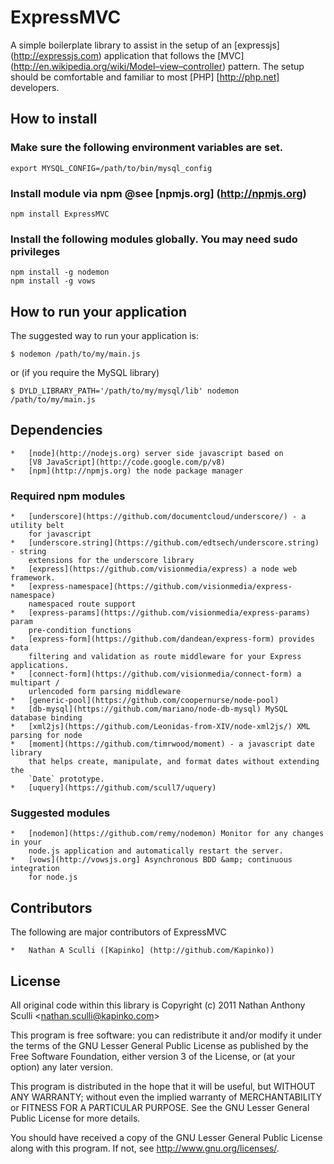 

ExpressMVC
==========

A simple boilerplate library to assist in the setup of an 
[expressjs] (http://expressjs.com) application that follows the [MVC]
(http://en.wikipedia.org/wiki/Model–view–controller) pattern.  The setup should
be comfortable and familiar to most [PHP] [http://php.net] developers.

How to install
--------------

### Make sure the following environment variables are set.

    export MYSQL_CONFIG=/path/to/bin/mysql_config

### Install module via npm @see [npmjs.org] (http://npmjs.org)

    npm install ExpressMVC

### Install the following modules globally. You may need sudo privileges

    npm install -g nodemon
    npm install -g vows

How to run your application
---------------------------

The suggested way to run your application is:

    $ nodemon /path/to/my/main.js

or (if you require the MySQL library)

    $ DYLD_LIBRARY_PATH='/path/to/my/mysql/lib' nodemon /path/to/my/main.js

Dependencies
------------


    *   [node](http://nodejs.org) server side javascript based on 
        [V8 JavaScript](http://code.google.com/p/v8)
    *   [npm](http://npmjs.org) the node package manager

### Required npm modules

    *   [underscore](https://github.com/documentcloud/underscore/) - a utility belt
        for javascript
    *   [underscore.string](https://github.com/edtsech/underscore.string)  - string
        extensions for the underscore library
    *   [express](https://github.com/visionmedia/express) a node web framework.
    *   [express-namespace](https://github.com/visionmedia/express-namespace) 
        namespaced route support
    *   [express-params](https://github.com/visionmedia/express-params) param 
        pre-condition functions
    *   [express-form](https://github.com/dandean/express-form) provides data
        filtering and validation as route middleware for your Express applications.
    *   [connect-form](https://github.com/visionmedia/connect-form) a multipart /
        urlencoded form parsing middleware
    *   [generic-pool](https://github.com/coopernurse/node-pool)
    *   [db-mysql](https://github.com/mariano/node-db-mysql) MySQL database binding
    *   [xml2js](https://github.com/Leonidas-from-XIV/node-xml2js/) XML parsing for node
    *   [moment](https://github.com/timrwood/moment) - a javascript date library 
        that helps create, manipulate, and format dates without extending the 
        `Date` prototype.
    *   [uquery](https://github.com/scull7/uquery)

### Suggested modules

    *   [nodemon](https://github.com/remy/nodemon) Monitor for any changes in your
        node.js application and automatically restart the server.
    *   [vows](http://vowsjs.org] Asynchronous BDD &amp; continuous integration 
        for node.js



Contributors
------------

The following are major contributors of ExpressMVC

    *   Nathan A Sculli ([Kapinko] (http://github.com/Kapinko))


License
-------

All original code within this library is
Copyright (c) 2011 Nathan Anthony Sculli &lt;nathan.sculli@kapinko.com&gt;

This program is free software: you can redistribute it and/or modify
it under the terms of the GNU Lesser General Public License as published by
the Free Software Foundation, either version 3 of the License, or
(at your option) any later version.

This program is distributed in the hope that it will be useful,
but WITHOUT ANY WARRANTY; without even the implied warranty of
MERCHANTABILITY or FITNESS FOR A PARTICULAR PURPOSE.  See the
GNU Lesser General Public License for more details.

You should have received a copy of the GNU Lesser General Public License
along with this program.  If not, see <http://www.gnu.org/licenses/>.
